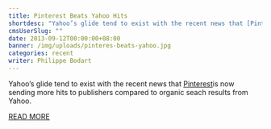 ```yaml
---
title: Pinterest Beats Yahoo Hits
shortdesc: "Yahoo’s glide tend to exist with the recent news that [Pinterest](http://www.pinterest.com/)is now sending more hits to publishers compared to organic seach results from Yahoo."
cmsUserSlug: ""
date: 2013-09-12T00:00:00+08:00
banner: /img/uploads/pinteres-beats-yahoo.jpg
categories: recent
writer: Philippe Bodart
---
```


Yahoo’s glide tend to exist with the recent news that [Pinterest](http://www.pinterest.com/)is now sending more hits to publishers compared to organic seach results from Yahoo. 

[READ MORE](http://webfactories.wordpress.com/2012/09/07/pinterest-beats-yahoo-hits/)